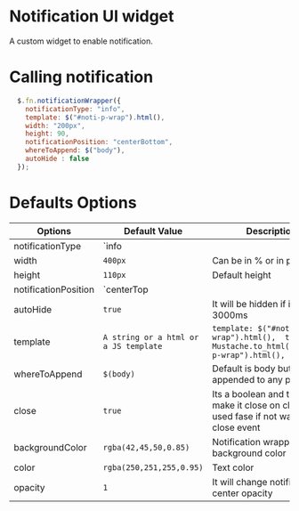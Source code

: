# Notification UI widget
A custom widget to enable notification.

# Calling notification 
```javascript
  $.fn.notificationWrapper({
    notificationType: "info",
    template: $("#noti-p-wrap").html(),
    width: "200px",
    height: 90,
    notificationPosition: "centerBottom",
    whereToAppend: $("body"),
    autoHide : false
  });
```
  
# Defaults Options
  
Options                           | Default Value                 | Description                               
 --------------------------------- |-----------------------------| -----------------------------------------
 notificationType                  | `info || error`                          | Can be shown for info or error            
 width                             | `400px`                         | Can be in % or in px                      
 height                            | `110px`                         | Default height                            
 notificationPosition              | `centerTop || centerBottom` | Only two options are there centerTop and centerBottm 
 autoHide                          | `true`                          | It will be hidden if its true in 3000ms   
 template                          | `A string or a html or a JS template`  |   `template: $("#noti-p-wrap").html(),  template: Mustache.to_html($("#noti-p-wrap").html(), {})`
 whereToAppend                     | `$(body)` |Default is body but it can be appended to any place  
 close                             | `true`    |Its a boolean and true to make it close on click can used   fase if not want to fire close event                                   
 backgroundColor                   | `rgba(42,45,50,0.85)`                     |   Notification wrapper background color 
color                             | `rgba(250,251,255,0.95)`                     |   Text color                              
opacity| `1` | It will change notification-center opacity 

  
